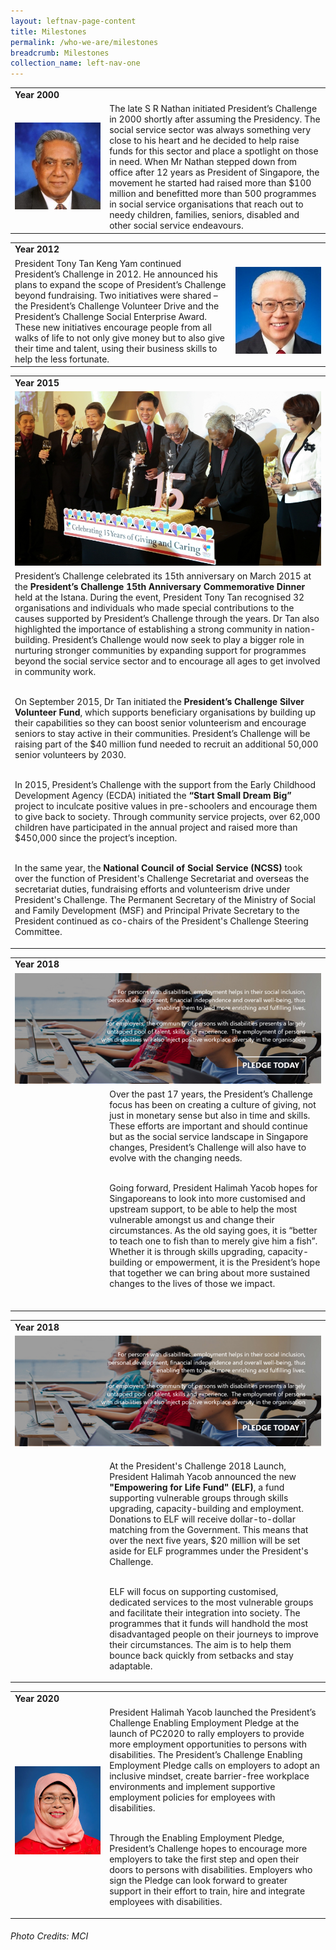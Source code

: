 ```yaml
---
layout: leftnav-page-content
title: Milestones
permalink: /who-we-are/milestones
breadcrumb: Milestones
collection_name: left-nav-one
---
```


<table widh="100%">
  <tr><td colspan="2"><b>Year 2000</b></td></tr>
  <tr><td width="30%"><img src="/images/Milestones-Nathan.jpg" alt="SR Nathan"></td><td>The late S R Nathan initiated President’s Challenge in 2000 shortly after assuming the Presidency. The social service sector was always something very close to his heart and he decided to help raise funds for this sector and place a spotlight on those in need. When Mr Nathan stepped down from office after 12 years as President of Singapore, the movement he started had raised more than $100 million and benefitted more than 500 programmes in social service organisations that reach out to needy children, families, seniors, disabled and other social service endeavours.</td></tr> 
</table>

<table widh="100%">
  <tr><td colspan="2"><b>Year 2012</b></td></tr>
    <tr><td>President Tony Tan Keng Yam continued President’s Challenge in 2012. He announced his plans to expand the scope of President’s Challenge beyond fundraising. Two initiatives were shared – the President’s Challenge Volunteer Drive and the President’s Challenge Social Enterprise Award. These new initiatives encourage people from all walks of life to not only give money but to also give their time and talent, using their business skills to help the less fortunate.</td><td width="30%"><img src="/images/Milestones-TonyTan.jpg" alt="Tony Tan Keng Yam"></td></tr>   
  </table> 
 
 <table widh="100%">
  <tr><td  > <b>Year 2015</b></td></tr>
   <tr><td><img src="/images/15Anniversary.jpg" alt="15th Anniversary"></td> </tr>
 <tr><td>
   President’s Challenge celebrated its 15th anniversary on March 2015 at the <b>President’s Challenge 15th Anniversary Commemorative Dinner</b> held at the Istana. During the event, President Tony Tan recognised 32 organisations and individuals who made special contributions to the causes supported by President’s Challenge through the years. Dr Tan also highlighted the importance of establishing a strong community in nation-building. President’s Challenge would now seek to play a bigger role in nurturing stronger communities by expanding support for programmes beyond the social service sector and to encourage all ages to get involved in community work.
<br><br>

On September 2015, Dr Tan initiated the <b>President’s Challenge Silver Volunteer Fund</b>, which supports beneficiary organisations by building up their capabilities so they can boost senior volunteerism and encourage seniors to stay active in their communities. President’s Challenge will be raising part of the $40 million fund needed to recruit an additional 50,000 senior volunteers by 2030.
<br><br>

In 2015, President’s Challenge with the support from the Early Childhood Development Agency (ECDA) initiated the <b>“Start Small Dream Big”</b> project to inculcate positive values in pre-schoolers and encourage them to give back to society. Through community service projects, over 62,000 children have participated in the annual project and raised more than $450,000 since the project’s inception.
<br><br>

In the same year, the <b>National Council of Social Service (NCSS)</b> took over the function of President's Challenge Secretariat and overseas the secretariat duties, fundraising efforts and volunteerism drive under President's Challenge. The Permanent Secretary of the Ministry of Social and Family Development (MSF) and Principal Private Secretary to the President continued as co-chairs of the President's Challenge Steering Committee.   
</td> </tr>
</table>
 
 
 <table widh="100%">
  <tr><td colspan="2"> <b>Year 2018</b></td></tr>  
 <tr><td colspan="2"> <img src="/images/pledge_footer_image.jpg" ></td></tr>
   <tr><td width="30%"></td><td>
  Over the past 17 years, the President’s Challenge focus has been on creating a culture of giving, not just in monetary sense but also in time and skills. These efforts are important and should continue but as the social service landscape in Singapore changes, President’s Challenge will also have to evolve with the changing needs.<br><br>  
  
Going forward, President Halimah Yacob hopes for Singaporeans to look into more customised and upstream support, to be able to help the most vulnerable amongst us and change their circumstances. As the old saying goes, it is “better to teach one to fish than to merely give him a fish”. Whether it is through skills upgrading, capacity-building or empowerment, it is the President’s hope that together we can bring about more sustained changes to the lives of those we impact.<br><br>


</td> </tr>
</table>

 <table widh="100%">
  <tr><td colspan="2"> <b>Year 2018</b></td></tr> 
  <tr><td colspan="2"> <img src="/images/pledge_footer_image.jpg" ></td></tr>
   <tr><td width="30%"></td><td>
  
At the President's Challenge 2018 Launch, President Halimah Yacob announced the new <b>"Empowering for Life Fund" (ELF)</b>, a fund supporting vulnerable groups through skills upgrading, capacity-building and employment. Donations to ELF will receive dollar-to-dollar matching from the Government. This means that over the next five years, $20 million will be set aside for ELF programmes under the President's Challenge.<br><br>

ELF will focus on supporting customised, dedicated services to the most vulnerable groups and facilitate their integration into society. The programmes that it funds will handhold the most disadvantaged people on their journeys to improve their circumstances. The aim is to help them bounce back quickly from setbacks and stay adaptable.
  </td></tr> 
   </table>

 <table widh="100%">
  <tr><td colspan="2"> <b>Year 2020</b></td></tr>  
   <tr><td width="30%"><img src="/images/Milestones-HalimahYacob.jpg" alt="Halimah Yacob"></td><td>
  President Halimah Yacob launched the President’s Challenge Enabling Employment Pledge at the launch of PC2020 to rally employers to provide more employment opportunities to persons with disabilities. The President’s Challenge Enabling Employment Pledge calls on employers to adopt an inclusive mindset, create barrier-free workplace environments and implement supportive employment policies for employees with disabilities. <br><br>

Through the Enabling Employment Pledge, President’s Challenge hopes to encourage more employers to take the first step and open their doors to persons with disabilities. Employers who sign the Pledge can look forward to greater support in their effort to train, hire and integrate employees with disabilities. 
  </td></tr> 
   </table>


###### Photo Credits: *MCI*

